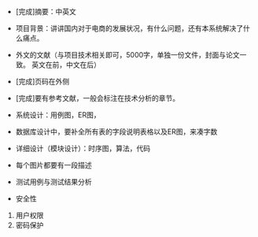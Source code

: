 - [完成]摘要：中英文

- 项目背景：讲讲国内对于电商的发展状况，有什么问题，还有本系统解决了什么痛点。

- 外文的文献（与项目技术相关即可，5000字，单独一份文件，封面与论文一致。
英文在前，中文在后）

- [完成]页码在外侧

- [完成]要有参考文献，一般会标注在技术分析的章节。

- 系统设计：用例图，ER图，

- 数据库设计中，要补全所有表的字段说明表格以及ER图，来凑字数

- 详细设计（模块设计）：时序图，算法，代码

- 每个图片都要有一段描述

- 测试用例与测试结果分析

- 安全性
1. 用户权限
2. 密码保护
